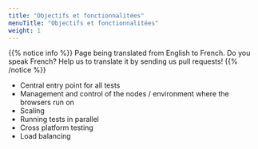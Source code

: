 ```yaml
---
title: "Objectifs et fonctionnalitées"
menuTitle: "Objectifs et fonctionnalitées"
weight: 1
---
```


{{% notice info %}}
<i class="fas fa-language"></i> Page being translated from 
English to French. Do you speak French? Help us to translate
it by sending us pull requests!
{{% /notice %}}

* Central entry point for all tests
* Management and control of the nodes / environment where the browsers run on
* Scaling
* Running tests in parallel
* Cross platform testing
* Load balancing
